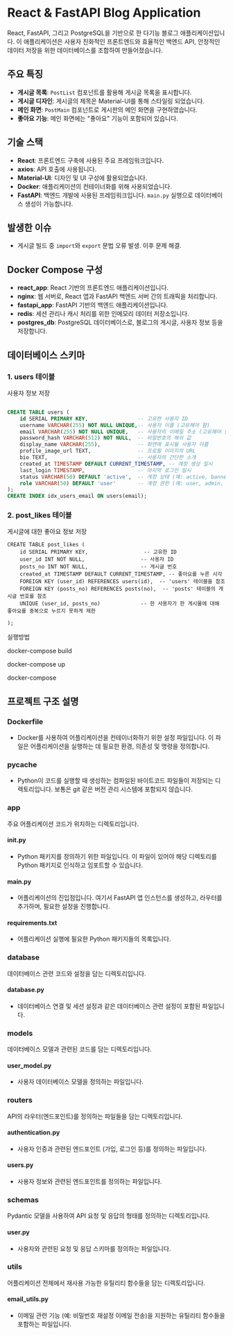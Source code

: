 # React & FastAPI Blog Application

React, FastAPI, 그리고 PostgreSQL을 기반으로 한 다기능 블로그 애플리케이션입니다. 이 애플리케이션은 사용자 친화적인 프론트엔드와 효율적인 백엔드 API, 안정적인 데이터 저장을 위한 데이터베이스를 조합하여 만들어졌습니다.


## 주요 특징

- **게시글 목록**: `PostList` 컴포넌트를 활용해 게시글 목록을 표시합니다.
- **게시글 디자인**: 게시글의 제목은 Material-UI를 통해 스타일링 되었습니다.
- **메인 화면**: `PostMain` 컴포넌트로 게시판의 메인 화면을 구현하였습니다.
- **좋아요 기능**: 메인 화면에는 "좋아요" 기능이 포함되어 있습니다.

## 기술 스택

- **React**: 프론트엔드 구축에 사용된 주요 프레임워크입니다.
- **axios**: API 호출에 사용됩니다.
- **Material-UI**: 디자인 및 UI 구성에 활용되었습니다.
- **Docker**: 애플리케이션의 컨테이너화를 위해 사용되었습니다.
- **FastAPI**: 백엔드 개발에 사용된 프레임워크입니다. `main.py` 실행으로 데이터베이스 생성이 가능합니다.

## 발생한 이슈

- 게시글 빌드 중 `import`와 `export` 문법 오류 발생. 이후 문제 해결.

## Docker Compose 구성

- **react_app**: React 기반의 프론트엔드 애플리케이션입니다.
- **nginx**: 웹 서버로, React 앱과 FastAPI 백엔드 서버 간의 트래픽을 처리합니다.
- **fastapi_app**: FastAPI 기반의 백엔드 애플리케이션입니다.
- **redis**: 세션 관리나 캐시 처리를 위한 인메모리 데이터 저장소입니다.
- **postgres_db**: PostgreSQL 데이터베이스로, 블로그의 게시글, 사용자 정보 등을 저장합니다.

## 데이터베이스 스키마

### 1. users 테이블

사용자 정보 저장

```sql

CREATE TABLE users (
    id SERIAL PRIMARY KEY,                -- 고유한 사용자 ID
    username VARCHAR(255) NOT NULL UNIQUE,-- 사용자 이름 (고유해야 함)
    email VARCHAR(255) NOT NULL UNIQUE,   -- 사용자의 이메일 주소 (고유해야 함)
    password_hash VARCHAR(512) NOT NULL,  -- 비밀번호의 해쉬 값
    display_name VARCHAR(255),            -- 화면에 표시될 사용자 이름
    profile_image_url TEXT,               -- 프로필 이미지의 URL
    bio TEXT,                             -- 사용자의 간단한 소개
    created_at TIMESTAMP DEFAULT CURRENT_TIMESTAMP, -- 계정 생성 일시
    last_login TIMESTAMP,                 -- 마지막 로그인 일시
    status VARCHAR(50) DEFAULT 'active',  -- 계정 상태 (예: active, banned, deactivated)
    role VARCHAR(50) DEFAULT 'user'       -- 계정 권한 (예: user, admin, moderator)
);
CREATE INDEX idx_users_email ON users(email);

```

### 2. post_likes 테이블
게시글에 대한 좋아요 정보 저장

```
CREATE TABLE post_likes (
    id SERIAL PRIMARY KEY,                  -- 고유한 ID
    user_id INT NOT NULL,                  -- 사용자 ID
    posts_no INT NOT NULL,                 -- 게시글 번호
    created_at TIMESTAMP DEFAULT CURRENT_TIMESTAMP, -- 좋아요를 누른 시각
    FOREIGN KEY (user_id) REFERENCES users(id),  -- 'users' 테이블을 참조
    FOREIGN KEY (posts_no) REFERENCES posts(no),  -- 'posts' 테이블의 게시글 번호를 참조
    UNIQUE (user_id, posts_no)             -- 한 사용자가 한 게시물에 대해 좋아요를 중복으로 누르지 못하게 제한

);
```

실행방법

docker-compose build

docker-compose up

docker-compose

## 프로젝트 구조 설명 

### Dockerfile
- Docker를 사용하여 어플리케이션을 컨테이너화하기 위한 설정 파일입니다. 이 파일은 어플리케이션을 실행하는 데 필요한 환경, 의존성 및 명령을 정의합니다.

### __pycache__
- Python이 코드를 실행할 때 생성하는 컴파일된 바이트코드 파일들이 저장되는 디렉토리입니다. 보통은 git 같은 버전 관리 시스템에 포함되지 않습니다.

### app
주요 어플리케이션 코드가 위치하는 디렉토리입니다.

#### __init__.py
- Python 패키지를 정의하기 위한 파일입니다. 이 파일이 있어야 해당 디렉토리를 Python 패키지로 인식하고 임포트할 수 있습니다.

#### main.py
- 어플리케이션의 진입점입니다. 여기서 FastAPI 앱 인스턴스를 생성하고, 라우터를 추가하며, 필요한 설정을 진행합니다.

#### requirements.txt
- 어플리케이션 실행에 필요한 Python 패키지들의 목록입니다.

### database
데이터베이스 관련 코드와 설정을 담는 디렉토리입니다.
  
#### database.py
- 데이터베이스 연결 및 세션 설정과 같은 데이터베이스 관련 설정이 포함된 파일입니다.

### models
데이터베이스 모델과 관련된 코드를 담는 디렉토리입니다.
    
#### user_model.py
- 사용자 데이터베이스 모델을 정의하는 파일입니다.

### routers
API의 라우터(엔드포인트)를 정의하는 파일들을 담는 디렉토리입니다.
    
#### authentication.py
- 사용자 인증과 관련된 엔드포인트 (가입, 로그인 등)를 정의하는 파일입니다.
    
#### users.py
- 사용자 정보와 관련된 엔드포인트를 정의하는 파일입니다.

### schemas
Pydantic 모델을 사용하여 API 요청 및 응답의 형태를 정의하는 디렉토리입니다.

#### user.py
- 사용자와 관련된 요청 및 응답 스키마를 정의하는 파일입니다.

### utils
어플리케이션 전체에서 재사용 가능한 유틸리티 함수들을 담는 디렉토리입니다.
    
#### email_utils.py
- 이메일 관련 기능 (예: 비밀번호 재설정 이메일 전송)을 지원하는 유틸리티 함수들을 포함하는 파일입니다.
